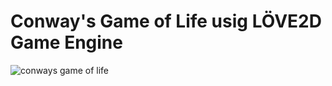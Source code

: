 # Conway's Game of Life usig LÖVE2D Game Engine

![conways game of life](https://user-images.githubusercontent.com/71147763/165541254-50602532-6448-4656-920b-e1cc1bdf9d06.gif)

